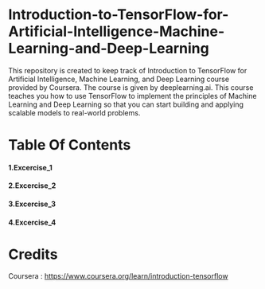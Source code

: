 # Introduction-to-TensorFlow-for-Artificial-Intelligence-Machine-Learning-and-Deep-Learning
This repository is created to keep track of Introduction to TensorFlow for Artificial Intelligence, Machine Learning, and Deep Learning course provided by Coursera. The course is given by deeplearning.ai. This course teaches you how to use TensorFlow to implement the principles of Machine Learning and Deep Learning so that you can start building and applying scalable models to real-world problems.

# Table Of Contents

#### 1.Excercise_1
#### 2.Excercise_2
#### 3.Excercise_3
#### 4.Excercise_4

# Credits
Coursera : https://www.coursera.org/learn/introduction-tensorflow

